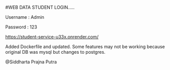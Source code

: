 #WEB DATA STUDENT
LOGIN.....

Username : Admin

Password : 123


https://student-service-u33x.onrender.com/

Added Dockerfile and updated. Some features may not be working because original DB was mysql but changes to postgres.

@Siddharta Prajna Putra